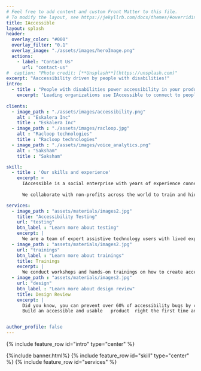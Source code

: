 ```yaml
---
# Feel free to add content and custom Front Matter to this file.
# To modify the layout, see https://jekyllrb.com/docs/themes/#overriding-theme-defaults
title: IAccessible
layout: splash
header:
  overlay_color: "#000"
  overlay_filter: "0.1"
  overlay_image: "./assets/images/heroImage.png"
  actions:
    - label: "Contact Us"
      url: "contact-us"
#  caption: "Photo credit: [**Unsplash**](https://unsplash.com)"
excerpt: "Aaccessibility driven by people with disabilities!"
intro: 
  - title : "People with disabilities power accessibility in your products"
    excerpt: 'Leading organizations use IAccessible to connect to people with disabilities for accessibility testing, training, and design reviews.'
    
clients:
  - image_path : "./assets/images/accessibility.png"
    alt : "Eskalera Inc"
    title : "Eskalera Inc"
  - image_path : "./assets/images/racloop.jpg"
    alt : "Racloop technologies"
    title : "Racloop technologies"
  - image_path : "./assets/images/voice_analytics.png"
    alt : "Saksham"
    title : "Saksham"

skill:
  - title : 'Our skills and experience'
    excerpt: >
      IAccessible is a social enterprise with years of experience connecting product makers to people with disabilities to drive accessibility in Web and mobile applications.  
      
      We collaborate with non-profits across the world to train and hire people with various kinds of disabilities. Besides being trained experts in accessibility testing and design, these people have a lifetime of experience as  users of accessibility products and solutions for their day-to-day living.

services:
  - image_path : "assets/materials/images2.jpg"
    title: "Accessibility Testing"
    url: "testing"
    btn_label : "Learn more about testing"
    excerpt: |
      We are a team of expert assistive technology users with lived experience of disabilities. We test Web and mobile applications against WCAG 2.1 & section 508 for accessibility compliance.
  - image_path : "assets/materials/images2.jpg"
    url: "trainings"
    btn_label : "Learn more about trainings"
    title: Trainings
    excerpt: |
      We conduct workshops and hands-on trainings on how to create accessible Web and mobile applications. The trainings are customized to your specific needs and meet the learners where they are.  
  - image_path : "assets/materials/images2.jpg"
    url: "design"
    btn_label : "Learn more about design review"
    title: Design Review
    excerpt: |
      Did you know, you can prevent over 60% of accessibility bugs by considering accessibility during the design of your applications?  
      Build an accessible and usable   product  right the first time and save costly bug fixes later.


author_profile: false
---
```

{% include feature_row id="intro" type="center" %}
<!-- {% include gallery id="clients" %} -->
{%include banner.html%}
{% include feature_row id="skill" type="center" %}
{% include feature_row id="services" %}
